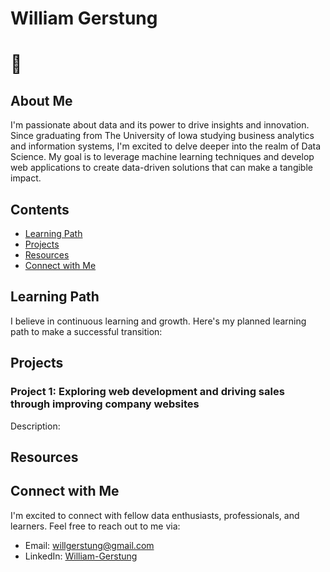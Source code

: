 # William Gerstung
# :wave:

## About Me
I'm passionate about data and its power to drive insights and innovation. Since graduating from The University of Iowa studying business analytics and information systems, I'm excited to delve deeper into the realm of Data Science. My goal is to leverage machine learning techniques and develop web applications to create data-driven solutions that can make a tangible impact.

## Contents

- [Learning Path](##learning-path)
- [Projects](##projects)
- [Resources](##resources)
- [Connect with Me](##connect-with-me)

## Learning Path

I believe in continuous learning and growth. Here's my planned learning path to make a successful transition:

## Projects

### Project 1: Exploring web development and driving sales through improving company websites

Description:

## Resources

## Connect with Me

I'm excited to connect with fellow data enthusiasts, professionals, and learners. Feel free to reach out to me via:

- Email: willgerstung@gmail.com
- LinkedIn: [William-Gerstung](https://www.linkedin.com/in/william-gerstung/)
